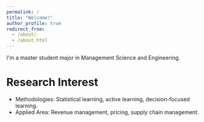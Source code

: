 ```yaml
---
permalink: /
title: "Welcome!"
author_profile: true
redirect_from: 
  - /about/
  - /about.html
---
```


I'm a master student major in Management Science and Engineering.

Research Interest
======
* Methodologies: Statistical learning, active learning, decision-focused learning.
* Applied Area: Revenue management, pricing, supply chain management.






